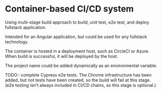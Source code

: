 # Container-based CI/CD system

Using multi-stage build approach to build, unit test, e2e test, and deploy fullstack application.

Intended for an Angular application, but could be used for any fullstack technology.

The container is hosted in a deployment host, such as CircleCI or Azure. When build is successful, it will be deployed by the host.

The project name could be added dynamically as an environmental variable.

TODO:: complete Cypress e2e tests. The Chrome infrastructure has been added, but not tests have been created, so the build will fail at this stage. (e2e testing isn't always included in CI/CD chains, so this stage is optional.)
